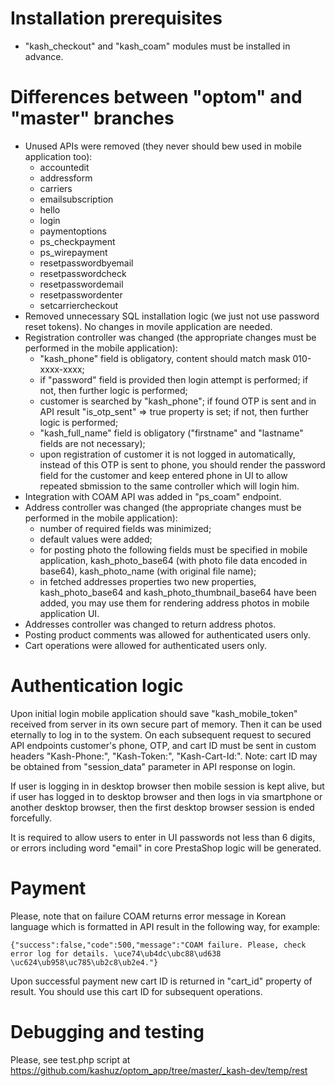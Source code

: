 # Installation prerequisites

* "kash_checkout" and "kash_coam" modules must be installed in advance.

# Differences between "optom" and "master" branches

* Unused APIs were removed (they never should bew used in mobile application too):
    * accountedit
    * addressform
    * carriers
    * emailsubscription
    * hello
    * login
    * paymentoptions
    * ps_checkpayment
    * ps_wirepayment
    * resetpasswordbyemail
    * resetpasswordcheck
    * resetpasswordemail
    * resetpasswordenter
    * setcarriercheckout
* Removed unnecessary SQL installation logic (we just not use password reset tokens). No changes in movile application are needed.
* Registration controller was changed (the appropriate changes must be performed in the mobile application):
    * "kash_phone" field is obligatory, content should match mask 010-xxxx-xxxx;
    * if "password" field is provided then login attempt is performed; if not, then further logic is performed;
    * customer is searched by "kash_phone"; if found OTP is sent and in API result "is_otp_sent" => true property is set; if not, then further logic is performed;
    * "kash_full_name" field is obligatory ("firstname" and "lastname" fields are not necessary);
    * upon registration of customer it is not logged in automatically, instead of this OTP is sent to phone, you should render the password field for the customer and keep entered phone in UI to allow repeated sbmission to the same controller which will login him.
* Integration with COAM API was added in "ps_coam" endpoint.
* Address controller was changed (the appropriate changes must be performed in the mobile application):
    * number of required fields was minimized;
    * default values were added;
    * for posting photo the following fields must be specified in mobile application, kash_photo_base64 (with photo file data encoded in base64), kash_photo_name (with original file name);
    * in fetched addresses properties two new properties, kash_photo_base64 and kash_photo_thumbnail_base64 have been added, you may use them for rendering address photos in mobile application UI.
* Addresses controller was changed to return address photos.
* Posting product comments was allowed for authenticated users only.
* Cart operations were allowed for authenticated users only.
    
# Authentication logic

Upon initial login mobile application should save "kash_mobile_token" received from server in its own secure part of memory. Then it can be used eternally to log in to the system.
On each subsequent request to secured API endpoints customer's phone, OTP, and cart ID must be sent in custom headers "Kash-Phone:", "Kash-Token:", "Kash-Cart-Id:".
Note: cart ID may be obtained from "session_data" parameter in API response on login. 

If user is logging in in desktop browser then mobile session is kept alive, but if user has logged in to desktop browser and then logs in via smartphone or another desktop browser, then the first desktop browser session is ended forcefully.

It is required to allow users to enter in UI passwords not less than 6 digits, or errors including word "email" in core PrestaShop logic will be generated.

# Payment

Please, note that on failure COAM returns error message in Korean language which is formatted in API result in the following way, for example: 

```
{"success":false,"code":500,"message":"COAM failure. Please, check error log for details. \uce74\ub4dc\ubc88\ud638 \uc624\ub958\uc785\ub2c8\ub2e4."}
```

Upon successful payment new cart ID is returned in "cart_id" property of result. You should use this cart ID for subsequent operations.

# Debugging and testing

Please, see test.php script at https://github.com/kashuz/optom_app/tree/master/_kash-dev/temp/rest